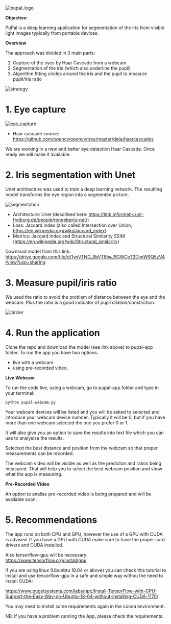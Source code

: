 ![pupal_logo](https://user-images.githubusercontent.com/30341704/57581247-13b45a00-74b5-11e9-9c7c-eb2a804ecd68.png)

**Objective:**

PuPal is a deep learning application for segmentation of the iris from visible light images typically from portable devices.

**Overview** 

The approach was divided in 3 main parts: 
1. Capture of the eyes by Haar Cascade from a webcam
2. Segmentation of the iris (which also underline the pupil)
3. Algorithm fitting circles around the iris and the pupil to measure pupil/iris ratio

![strategy](https://user-images.githubusercontent.com/30341704/57581277-71e13d00-74b5-11e9-8459-42e4af00b4a4.png)

# 1. Eye capture

![eye_capture](https://user-images.githubusercontent.com/30341704/57581349-7e19ca00-74b6-11e9-871a-b2e312ef71ee.png)

- Haar cascade source: https://github.com/opencv/opencv/tree/master/data/haarcascades

We are working in a new and better eye detection Haar Cascade. Once ready we will make it available.

# 2. Iris segmentation with Unet

Unet architecture was used to train a deep learning network. The resulting model transforms the eye region into a segmented picture. 

![segmentation](https://user-images.githubusercontent.com/30341704/57581351-88d45f00-74b6-11e9-87e3-5f45c3c022c8.png)

- Architecture: Unet (described here: https://lmb.informatik.uni-freiburg.de/people/ronneber/u-net/)
- Loss: Jaccard index (also called Intersection over Union, https://en.wikipedia.org/wiki/Jaccard_index)
- Metrics: Jaccard index and Structural Similarity SSIM (https://en.wikipedia.org/wiki/Structural_similarity)

Download model from this link: https://drive.google.com/file/d/1ynVTNG_9bVT8IwJ9GWCeT2DiwW9Q5zV4/view?usp=sharing

# 3. Measure pupil/iris ratio

We used the ratio to avoid the problem of distance between the eye and the webcam. Plus the ratio is a good indicator of pupil dilation/constriction.

![circler](https://user-images.githubusercontent.com/30341704/57581372-e2d52480-74b6-11e9-9dcb-c21d01eb6078.png)

# 4. Run the application

Clone the repo and download the model (see link above) to pupal-app folder. To run the app you have two options:
- live with a webcam
- using pre-recorded video.

**Live Webcam**

To run the code live, using a webcam, go to pupal-app folder and type in your terminal:
```
python pupal-webcam.py
```

Your webcam devices will be listed and you will be asked to selected and introduce your webcam device numner.
Typically it will be 0, but if you have more than one webcam selected the one you prefer 0 or 1.

It will also give you an option to save the results into text file which you can use to analysise the results.

Selected the best distance and position from the webcam so that proper measurements can be recorded.

The webcam video will be visible as well as the predicton and ratios being measured. That will help you to select the best webcam position and show what the app is measuring.


**Pre-Recorded Video**

An option to analise pre-recorded video is being prepared and will be available soon.


# 5. Recommendations

The app runs on both CPU and GPU, however the use of a GPU with CUDA is advised.
If you have a GPU with CUDA make sure to have the proper card drivers and CUDA installed.

Also tensorflow-gpu will be necessary: https://www.tensorflow.org/install/gpu

If you are using linux (Ubunbtu 18.04 or above) you can check this tutorial to install and use tensorflow-gpu in a safe and simple way withou the need to install CUDA:

https://www.pugetsystems.com/labs/hpc/Install-TensorFlow-with-GPU-Support-the-Easy-Way-on-Ubuntu-18-04-without-installing-CUDA-1170/

You may need to install some requirements again in the conda environment.

NB: if you have a problem running the App, please check the requirements.
